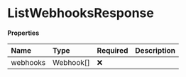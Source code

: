 # ListWebhooksResponse

**Properties**

| Name     | Type      | Required | Description |
| :------- | :-------- | :------- | :---------- |
| webhooks | Webhook[] | ❌       |             |
